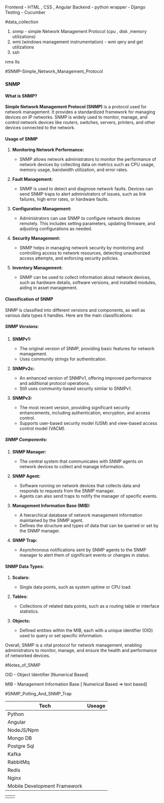 Frontend - HTML , CSS , Angular
Backend - python
wrapper - Django
Testing - Cucumber

#data_collection
1. snmp - simple Network Management Protocol (cpu , disk ,memory utilizations)
2. wmi (windows management instrumentation) - wmi qery and get utilizations
3. ssh 

nms
lts

#SNMP-Simple_Network_Management_Protocol


### SNMP
#### What is SNMP?


**Simple Network Management Protocol (SNMP)** is a protocol used for network management. It provides a standardized framework for managing devices on IP networks. SNMP is widely used to monitor, manage, and control network devices like routers, switches, servers, printers, and other devices connected to the network.

#### Usage of SNMP

1. **Monitoring Network Performance:**
   - SNMP allows network administrators to monitor the performance of network devices by collecting data on metrics such as CPU usage, memory usage, bandwidth utilization, and error rates.

2. **Fault Management:**
   - SNMP is used to detect and diagnose network faults. Devices can send SNMP traps to alert administrators of issues, such as link failures, high error rates, or hardware faults.

3. **Configuration Management:**
   - Administrators can use SNMP to configure network devices remotely. This includes setting parameters, updating firmware, and adjusting configurations as needed.

4. **Security Management:**
   - SNMP helps in managing network security by monitoring and controlling access to network resources, detecting unauthorized access attempts, and enforcing security policies.

5. **Inventory Management:**
   - SNMP can be used to collect information about network devices, such as hardware details, software versions, and installed modules, aiding in asset management.

#### Classification of SNMP

SNMP is classified into different versions and components, as well as various data types it handles. Here are the main classifications:

##### SNMP Versions:

1. **SNMPv1:**
   - The original version of SNMP, providing basic features for network management.
   - Uses community strings for authentication.

2. **SNMPv2c:**
   - An enhanced version of SNMPv1, offering improved performance and additional protocol operations.
   - Still uses community-based security similar to SNMPv1.

3. **SNMPv3:**
   - The most recent version, providing significant security enhancements, including authentication, encryption, and access control.
   - Supports user-based security model (USM) and view-based access control model (VACM).

##### SNMP Components:

1. **SNMP Manager:**
   - The central system that communicates with SNMP agents on network devices to collect and manage information.

2. **SNMP Agent:**
   - Software running on network devices that collects data and responds to requests from the SNMP manager.
   - Agents can also send traps to notify the manager of specific events.

3. **Management Information Base (MIB):**
   - A hierarchical database of network management information maintained by the SNMP agent.
   - Defines the structure and types of data that can be queried or set by the SNMP manager.

4. **SNMP Trap:**
   - Asynchronous notifications sent by SNMP agents to the SNMP manager to alert them of significant events or changes in status.

#### SNMP Data Types:

1. **Scalars:**
   - Single data points, such as system uptime or CPU load.

2. **Tables:**
   - Collections of related data points, such as a routing table or interface statistics.

3. **Objects:**
   - Defined entities within the MIB, each with a unique identifier (OID) used to query or set specific information.

Overall, SNMP is a vital protocol for network management, enabling administrators to monitor, manage, and ensure the health and performance of networked devices.

#Notes_of_SNMP

 OID - Object Identifier [Numerical Based]
 
 MIB - Management Information Base [ Numerical Based => text based]

#SNMP_Polling_And_SNMP_Trap

| Tech                         | Useage |
| ---------------------------- | ------ |
| Python                       |        |
| Angular                      |        |
| NodeJS/Npm                   |        |
| Mongo DB                     |        |
| Postgre Sql                  |        |
| Kafka                        |        |
| RabbitMq                     |        |
| Redis                        |        |
| Nginx                        |        |
| Mobile Development Framework |        |




|     |     |
| --- | --- |
|     |     |
